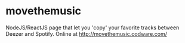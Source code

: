 # movethemusic

NodeJS/ReactJS page that let you 'copy' your favorite tracks between Deezer and Spotify. Online at http://movethemusic.codware.com/
